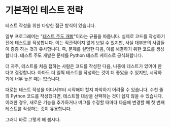 # 기본적인 테스트 전략

테스트 작성을 위한 다양한 접근 방식이 있습니다.

일부 프로그래머는 "[테스트 주도 개발](https://en.wikipedia.org/wiki/Test-driven_development)"이라는 규율을 따릅니다. 실제로 코드를 작성하기 전에 테스트를 작성합니다. 이는 직관적이지 않게 보일 수 있지만, 사실 대부분의 사람들이 종종 하는 것과 유사합니다. 즉, 문제를 설명한 다음, 이를 해결하기 위한 코드를 생성합니다. 테스트 주도 개발은 문제를 Python 테스트 케이스로 공식화합니다.

더 자주, 테스트를 처음 접하는 사람은 코드를 작성한 다음, 나중에 테스트가 있어야 한다고 결정합니다. 아마도 더 일찍 테스트를 작성하는 것이 더 좋았을 수 있지만, 시작하기에 너무 늦은 때는 없습니다.

때로는 테스트 작성을 어디서부터 시작해야 할지 파악하기 어려울 수 있습니다. 수천 줄의 Python 코드를 작성했다면, 테스트할 대상을 선택하는 것이 쉽지 않을 수 있습니다. 이러한 경우, 새로운 기능을 추가하거나 버그를 수정할 때마다 다음에 변경할 때 첫 번째 테스트를 작성하는 것이 유용합니다.

그러니 바로 그렇게 해 봅시다.
